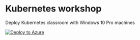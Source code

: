 # Kubernetes workshop

Deploy Kubernetes classroom with Windows 10 Pro machines

[![Deploy to Azure](https://aka.ms/deploytoazurebutton)](https://portal.azure.com/#create/Microsoft.Template/uri/https%3A%2F%2Fraw.githubusercontent.com%2FCloudRepublic%2Fworkshop-devtestlabs%2Ffeature%2Fnew-windows-image%2Fworkshops%2Fkubernetes%2Fwindows-10pro-deploy.json)

